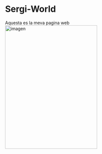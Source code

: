 # Sergi-World
Aquesta es la meva pagina web
<img src="yo.PNG" width="300" height="400" alt="imagen">



